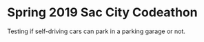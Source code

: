 # Spring 2019 Sac City Codeathon
 Testing if self-driving cars can park in a parking garage or not.
